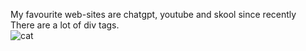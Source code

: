 My favourite web-sites are chatgpt, youtube and skool since recently  
There are a lot of div tags.  
![cat](https://images.unsplash.com/photo-1472491235688-bdc81a63246e?q=80&w=2070&auto=format&fit=crop&ixlib=rb-4.0.3&ixid=M3wxMjA3fDB8MHxwaG90by1wYWdlfHx8fGVufDB8fHx8fA%3D%3D)  
